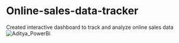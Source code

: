 # Online-sales-data-tracker
Created interactive dashboard to track and analyze online sales data
![Aditya_PowerBi](https://user-images.githubusercontent.com/51825095/226467576-bb5b725f-8ce7-4ef1-81ae-caea0cab2142.png)
